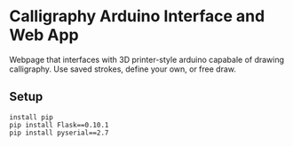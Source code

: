 # Calligraphy Arduino Interface and Web App

Webpage that interfaces with 3D printer-style arduino capabale of drawing calligraphy. Use saved strokes, define your own, or free draw.

## Setup

```
install pip
pip install Flask==0.10.1
pip install pyserial==2.7
```
